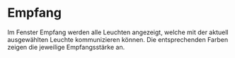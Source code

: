 # Empfang

Im Fenster Empfang werden alle Leuchten angezeigt, welche mit der aktuell ausgewählten Leuchte kommunizieren können. Die entsprechenden Farben zeigen die jeweilige Empfangsstärke an.